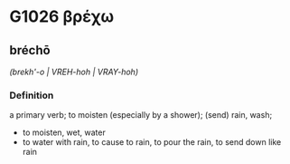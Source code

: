 # G1026 βρέχω

## bréchō

_(brekh'-o | VREH-hoh | VRAY-hoh)_

### Definition

a primary verb; to moisten (especially by a shower); (send) rain, wash; 

- to moisten, wet, water
- to water with rain, to cause to rain, to pour the rain, to send down like rain
